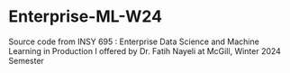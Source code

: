 # Enterprise-ML-W24
Source code from INSY 695 : Enterprise Data Science and Machine Learning in Production I offered by Dr. Fatih Nayeli at McGill, Winter 2024 Semester

